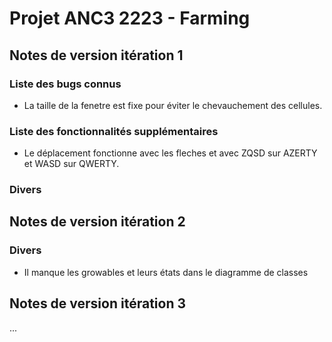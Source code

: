 # Projet ANC3 2223 - Farming

## Notes de version itération 1 

### Liste des bugs connus

  * La taille de la fenetre est fixe pour éviter le chevauchement des cellules.

### Liste des fonctionnalités supplémentaires

  * Le déplacement fonctionne avec les fleches et avec ZQSD sur AZERTY et WASD sur QWERTY.

### Divers

## Notes de version itération 2

### Divers

* Il manque les growables et leurs états dans le diagramme de classes

## Notes de version itération 3 

...